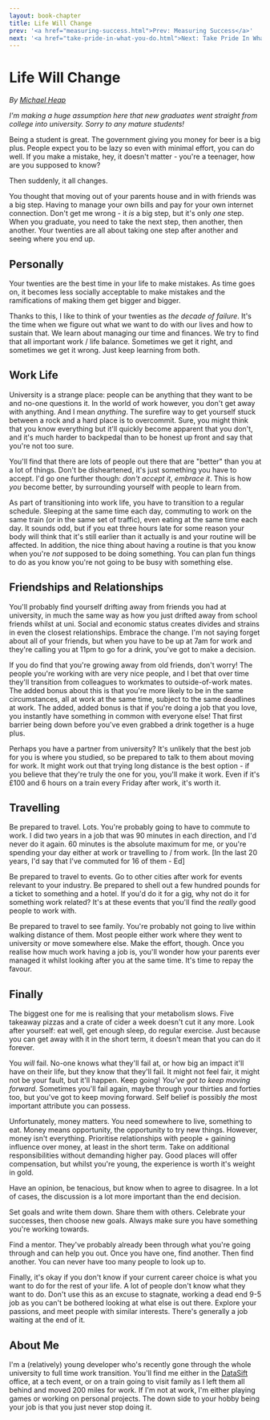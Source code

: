 ```yaml
---
layout: book-chapter
title: Life Will Change
prev: '<a href="measuring-success.html">Prev: Measuring Success</a>'
next: '<a href="take-pride-in-what-you-do.html">Next: Take Pride In What You Do</a>'
---
```


# Life Will Change

_By [Michael Heap](#about_me)_

*I'm making a huge assumption here that new graduates went straight from college into university. Sorry to any mature students!*

Being a student is great. The government giving you money for beer is a big plus. People expect you to be lazy so even with minimal effort, you can do well. If you make a mistake, hey, it doesn't matter - you're a teenager, how are you supposed to know?

Then suddenly, it all changes.

You thought that moving out of your parents house and in with friends was a big step. Having to manage your own bills and pay for your own internet connection. Don't get me wrong - it *is* a big step, but it's only *one* step. When you graduate, you need to take the next step, then another, then another. Your twenties are all about taking one step after another and seeing where you end up.

## Personally

Your twenties are the best time in your life to make mistakes. As time goes on, it becomes less socially acceptable to make mistakes and the ramifications of making them get bigger and bigger.

Thanks to this, I like to think of your twenties as *the decade of failure*. It's the time when we figure out what we want to do with our lives and how to sustain that. We learn about managing our time and finances. We try to find that all important work / life balance. Sometimes we get it right, and sometimes we get it wrong. Just keep learning from both.

## Work Life

University is a strange place: people can be anything that they want to be and no-one questions it. In the world of work however, you don't get away with anything. And I mean *anything*. The surefire way to get yourself stuck between a rock and a hard place is to overcommit. Sure, you might think that you know everything but it'll quickly become apparent that you don't, and it's much harder to backpedal than to be honest up front and say that you're not too sure.

You'll find that there are lots of people out there that are "better" than you at a lot of things. Don't be disheartened, it's just something you have to accept. I'd go one further though: *don't accept it, embrace it*. This is how *you* become better, by surrounding yourself with people to learn from.

As part of transitioning into work life, you have to transition to a regular schedule. Sleeping at the same time each day, commuting to work on the same train (or in the same set of traffic), even eating at the same time each day. It sounds odd, but if you eat three hours late for some reason your body will think that it's still earlier than it actually is and your routine will be affected. In addition, the nice thing about having a routine is that you know when you're *not* supposed to be doing something. You can plan fun things to do as you know you're not going to be busy with something else.

## Friendships and Relationships

You'll probably find yourself drifting away from friends you had at university, in much the same way as how you just drifted away from school friends whilst at uni. Social and economic status creates divides and strains in even the closest relationships. Embrace the change. I'm not saying forget about all of your friends, but when you have to be up at 7am for work and they're calling you at 11pm to go for a drink, you've got to make a decision.

If you do find that you're growing away from old friends, don't worry! The people you're working with are very nice people, and I bet that over time they'll transition from colleagues to workmates to outside-of-work mates. The added bonus about this is that you're more likely to be in the same circumstances, all at work at the same time, subject to the same deadlines at work. The added, added bonus is that if you're doing a job that you love, you instantly have something in common with everyone else! That first barrier being down before you've even grabbed a drink together is a huge plus.

Perhaps you have a partner from university? It's unlikely that the best job for you is where you studied, so be prepared to talk to them about moving for work. It might work out that trying long distance is the best option - if you believe that they're truly the one for you, you'll make it work. Even if it's £100 and 6 hours on a train every Friday after work, it's worth it.

## Travelling

Be prepared to travel. Lots. You're probably going to have to commute to work. I did two years in a job that was 90 minutes in each direction, and I'd never do it again. 60 minutes is the absolute maximum for me, or you're spending your day either at work or travelling to / from work. \[In the last 20 years, I'd say that I've commuted for 16 of them - Ed\]

Be prepared to travel to events. Go to other cities after work for events relevant to your industry. Be prepared to shell out a few hundred pounds for a ticket to something and a hotel. If you'd do it for a gig, why not do it for something work related? It's at these events that you'll find the *really* good people to work with.

Be prepared to travel to see family. You're probably not going to live within walking distance of them. Most people either work where they went to university or move somewhere else. Make the effort, though. Once you realise how much work having a job is, you'll wonder how your parents ever managed it whilst looking after you at the same time. It's time to repay the favour.

## Finally

The biggest one for me is realising that your metabolism slows. Five takeaway pizzas and a crate of cider a week doesn't cut it any more. Look after yourself: eat well, get enough sleep, do regular exercise. Just because you can get away with it in the short term, it doesn't mean that you can do it forever.

You *will* fail. No-one knows what they'll fail at, or how big an impact it'll have on their life, but they know that they'll fail. It might not feel fair, it might not be your fault, but it'll happen. Keep going! *You've got to keep moving forward*. Sometimes you'll fail again, maybe through your thirties and forties too, but you've got to keep moving forward. Self belief is possibly *the* most important attribute you can possess.

Unfortunately, money matters. You need somewhere to live, something to eat. Money means opportunity, the opportunity to try new things. However, money isn't everything. Prioritise relationships with people + gaining influence over money, at least in the short term. Take on additional responsibilities without demanding higher pay. Good places will offer compensation, but whilst you're young, the experience is worth it's weight in gold.

Have an opinion, be tenacious, but know when to agree to disagree. In a lot of cases, the discussion is a lot more important than the end decision.

Set goals and write them down. Share them with others. Celebrate your successes, then choose new goals. Always make sure you have something you're working towards.

Find a mentor. They've probably already been through what you're going through and can help you out. Once you have one, find another. Then find another. You can never have too many people to look up to.

Finally, it's okay if you don't know if your current career choice is what you want to do for the rest of your life. A lot of people don't know what they want to do. Don't use this as an excuse to stagnate, working a dead end 9-5 job as you can't be bothered looking at what else is out there. Explore your passions, and meet people with similar interests. There's generally a job waiting at the end of it.

## About Me
I'm a (relatively) young developer who's recently gone through the whole university to full time work transition. You'll find me either in the [DataSift](http://datasift.com) office, at a tech event, or on a train going to visit family as I left them all behind and moved 200 miles for work. If I'm not at work, I'm either playing games or working on personal projects. The down side to your hobby being your job is that you just never stop doing it.
